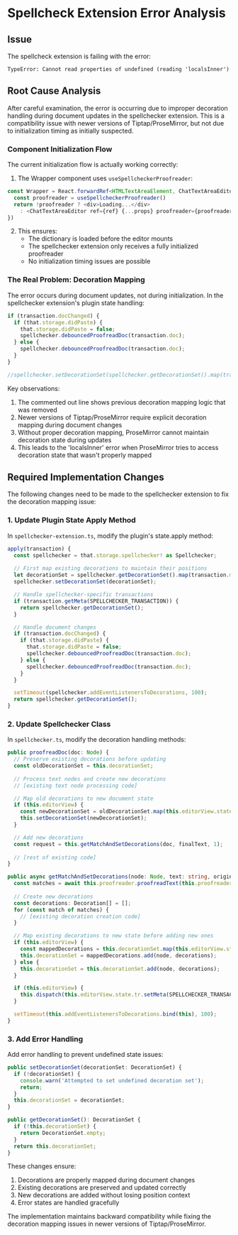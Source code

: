 # Spellcheck Extension Error Analysis

## Issue
The spellcheck extension is failing with the error:
```
TypeError: Cannot read properties of undefined (reading 'localsInner')
```

## Root Cause Analysis

After careful examination, the error is occurring due to improper decoration handling during document updates in the spellchecker extension. This is a compatibility issue with newer versions of Tiptap/ProseMirror, but not due to initialization timing as initially suspected.

### Component Initialization Flow

The current initialization flow is actually working correctly:

1. The Wrapper component uses `useSpellcheckerProofreader`:
```typescript
const Wrapper = React.forwardRef<HTMLTextAreaElement, ChatTextAreaEditorProps>((props, ref) => {
  const proofreader = useSpellcheckerProofreader()
  return !proofreader ? <div>Loading...</div> 
    : <ChatTextAreaEditor ref={ref} {...props} proofreader={proofreader}/>
})
```

2. This ensures:
   - The dictionary is loaded before the editor mounts
   - The spellchecker extension only receives a fully initialized proofreader
   - No initialization timing issues are possible

### The Real Problem: Decoration Mapping

The error occurs during document updates, not during initialization. In the spellchecker extension's plugin state handling:

```typescript
if (transaction.docChanged) {
  if (that.storage.didPaste) {
    that.storage.didPaste = false;
    spellchecker.debouncedProofreadDoc(transaction.doc);
  } else {
    spellchecker.debouncedProofreadDoc(transaction.doc);
  }
}

//spellchecker.setDecorationSet(spellchecker.getDecorationSet().map(transaction.mapping, transaction.doc));
```

Key observations:
1. The commented out line shows previous decoration mapping logic that was removed
2. Newer versions of Tiptap/ProseMirror require explicit decoration mapping during document changes
3. Without proper decoration mapping, ProseMirror cannot maintain decoration state during updates
4. This leads to the 'localsInner' error when ProseMirror tries to access decoration state that wasn't properly mapped

## Required Implementation Changes

The following changes need to be made to the spellchecker extension to fix the decoration mapping issue:

### 1. Update Plugin State Apply Method

In `spellchecker-extension.ts`, modify the plugin's state.apply method:

```typescript
apply(transaction) {
  const spellchecker = that.storage.spellchecker! as Spellchecker;
  
  // First map existing decorations to maintain their positions
  let decorationSet = spellchecker.getDecorationSet().map(transaction.mapping, transaction.doc);
  spellchecker.setDecorationSet(decorationSet);

  // Handle spellchecker-specific transactions
  if (transaction.getMeta(SPELLCHECKER_TRANSACTION)) {
    return spellchecker.getDecorationSet();
  }

  // Handle document changes
  if (transaction.docChanged) {
    if (that.storage.didPaste) {
      that.storage.didPaste = false;
      spellchecker.debouncedProofreadDoc(transaction.doc);
    } else {
      spellchecker.debouncedProofreadDoc(transaction.doc);
    }
  }

  setTimeout(spellchecker.addEventListenersToDecorations, 100);
  return spellchecker.getDecorationSet();
}
```

### 2. Update Spellchecker Class

In `spellchecker.ts`, modify the decoration handling methods:

```typescript
public proofreadDoc(doc: Node) {
  // Preserve existing decorations before updating
  const oldDecorationSet = this.decorationSet;
  
  // Process text nodes and create new decorations
  // [existing text node processing code]

  // Map old decorations to new document state
  if (this.editorView) {
    const newDecorationSet = oldDecorationSet.map(this.editorView.state.tr.mapping, doc);
    this.setDecorationSet(newDecorationSet);
  }

  // Add new decorations
  const request = this.getMatchAndSetDecorations(doc, finalText, 1);
  
  // [rest of existing code]
}

public async getMatchAndSetDecorations(node: Node, text: string, originalFrom: number) {
  const matches = await this.proofreader.proofreadText(this.proofreader.normalizeTextForLanguage(text));
  
  // Create new decorations
  const decorations: Decoration[] = [];
  for (const match of matches) {
    // [existing decoration creation code]
  }

  // Map existing decorations to new state before adding new ones
  if (this.editorView) {
    const mappedDecorations = this.decorationSet.map(this.editorView.state.tr.mapping, node);
    this.decorationSet = mappedDecorations.add(node, decorations);
  } else {
    this.decorationSet = this.decorationSet.add(node, decorations);
  }

  if (this.editorView) {
    this.dispatch(this.editorView.state.tr.setMeta(SPELLCHECKER_TRANSACTION, true));
  }

  setTimeout(this.addEventListenersToDecorations.bind(this), 100);
}
```

### 3. Add Error Handling

Add error handling to prevent undefined state issues:

```typescript
public setDecorationSet(decorationSet: DecorationSet) {
  if (!decorationSet) {
    console.warn('Attempted to set undefined decoration set');
    return;
  }
  this.decorationSet = decorationSet;
}

public getDecorationSet(): DecorationSet {
  if (!this.decorationSet) {
    return DecorationSet.empty;
  }
  return this.decorationSet;
}
```

These changes ensure:
1. Decorations are properly mapped during document changes
2. Existing decorations are preserved and updated correctly
3. New decorations are added without losing position context
4. Error states are handled gracefully

The implementation maintains backward compatibility while fixing the decoration mapping issues in newer versions of Tiptap/ProseMirror.
